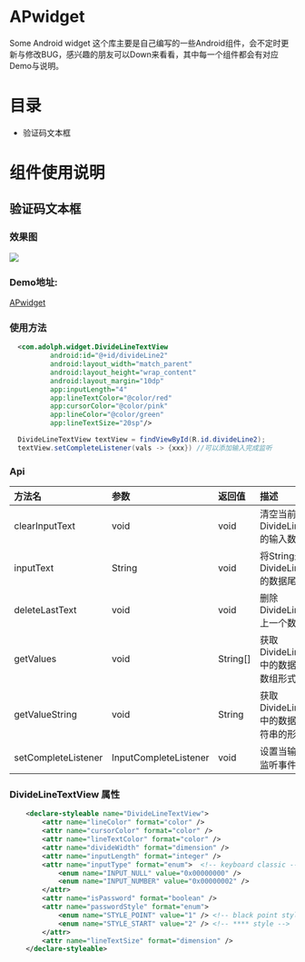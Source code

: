 # APwidget
Some Android widget
这个库主要是自己编写的一些Android组件，会不定时更新与修改BUG，感兴趣的朋友可以Down来看看，其中每一个组件都会有对应Demo与说明。
# 目录
* 验证码文本框
# 组件使用说明
##  验证码文本框
### 效果图
![](https://github.com/AdolphL/picture/blob/master/ap_widget/2.png)
### Demo地址:
[APwidget](https://github.com/AdolphL/APwidget/tree/master/app/src/main/java/com/adolph/test/divideLine)
### 使用方法
``` xml    
  <com.adolph.widget.DivideLineTextView
          android:id="@+id/divideLine2"
          android:layout_width="match_parent"
          android:layout_height="wrap_content"
          android:layout_margin="10dp"
          app:inputLength="4"
          app:lineTextColor="@color/red"
          app:cursorColor="@color/pink"
          app:lineColor="@color/green"
          app:lineTextSize="20sp"/>
```      
``` Java
  DivideLineTextView textView = findViewById(R.id.divideLine2);
  textView.setCompleteListener(vals -> {xxx}) //可以添加输入完成监听 
```
### Api
|方法名|参数|返回值|描述|
|:---|:---|:---|:---|
|clearInputText|void|void|清空当前DivideLineTextView的输入数据|
|inputText|String|void|将String最加到DivideLineTextView的数据尾部|
|deleteLastText|void|void|删除DivideLineTextView上一个数据|
|getValues|void|String[]|获取DivideLineTextView中的数据(以字符串数组形式返回)|
|getValueString|void|String|获取DivideLineTextView中的数据(以一个字符串的形式返回)|
|setCompleteListener|InputCompleteListener|void|设置当输入完成时的监听事件|
### DivideLineTextView 属性
``` xml
    <declare-styleable name="DivideLineTextView">
        <attr name="lineColor" format="color" />
        <attr name="cursorColor" format="color" />
        <attr name="lineTextColor" format="color" />
        <attr name="divideWidth" format="dimension" />
        <attr name="inputLength" format="integer" />
        <attr name="inputType" format="enum">  <!-- keyboard classic -->
            <enum name="INPUT_NULL" value="0x00000000" />
            <enum name="INPUT_NUMBER" value="0x00000002" />
        </attr>
        <attr name="isPassword" format="boolean" />
        <attr name="passwordStyle" format="enum">
            <enum name="STYLE_POINT" value="1" /> <!-- black point style -->
            <enum name="STYLE_START" value="2" /> <!-- **** style -->
        </attr>
        <attr name="lineTextSize" format="dimension" />
    </declare-styleable>
```
